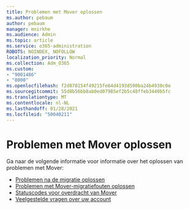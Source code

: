 ```yaml
---
title: Problemen met Mover oplossen
ms.author: pebaum
author: pebaum
manager: mnirkhe
ms.audience: Admin
ms.topic: article
ms.service: o365-administration
ROBOTS: NOINDEX, NOFOLLOW
localization_priority: Normal
ms.collection: Adm_O365
ms.custom:
- "9001486"
- "8000"
ms.openlocfilehash: f2d870154f49215fe64d4193d590ba24b4930c0e
ms.sourcegitcommit: 55d8b56bb8ab0ed07985ef2b5c48ffeb3440b5fc
ms.translationtype: MT
ms.contentlocale: nl-NL
ms.lasthandoff: 01/28/2021
ms.locfileid: "50040211"
---
```

# <a name="mover-troubleshooting"></a>Problemen met Mover oplossen

Ga naar de volgende informatie voor informatie over het oplossen van problemen met Mover:

- [Problemen na de migratie oplossen](https://docs.microsoft.com/sharepointmigration/mover-post-migration-troubleshooting)  
- [Problemen met Mover-migratiefouten oplossen](https://docs.microsoft.com/sharepointmigration/mover-error-faq)  
- [Statuscodes voor overdracht van Mover](https://docs.microsoft.com/sharepointmigration/mover-transfer-status-codes)
- [Veelgestelde vragen over uw account](https://docs.microsoft.com/sharepointmigration/mover-account-faq)
